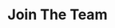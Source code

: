 ---
title: Join The Team
layout: join
permalink: /join/
cssfield: join.css

title_txt: Join the Team

subtitle_txt: "Philip Awadalla has trained and continues to train 14 graduate students and PDFs and many of his former students have gone on to become university faculty and postdoctoral fellows. Our preference is to take on Ph.D. students but we are also willing to supervise M.Sc. students."

sections_list:
  - title_txt: Graduate and Postdoctoral Training
    rightContent_txt:
    rightImage_txt:
    leftContent_txt:
    leftImage_txt:
    buttonBox_txt:
    button_txt:
    link_txt:

  - title_txt:
    rightContent_txt:
    rightImage_txt:
    leftContent_txt:
    leftImage_txt:
    buttonBox_txt:
    button_txt:
    link_txt:    
    
---